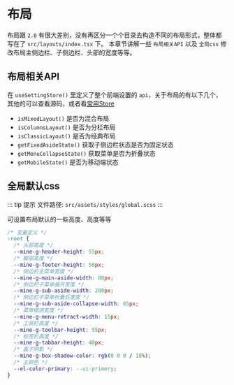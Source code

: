 # 布局

布局跟 `2.0` 有很大差别，没有再区分一个个目录去构造不同的布局形式，整体都写在了 `src/layouts/index.tsx` 下。
本章节讲解一些 `布局相关API` 以及 `全局css` 修改布局主侧边栏、子侧边栏、头部的宽度等等。

## 布局相关API

在 `useSettingStore()` 里定义了整个前端设置的 `api`，关于布局的有以下几个，其他的可以查看源码，或者看[常用Store](/zh/front/high/store)

- `isMixedLayout()`  是否为混合布局
- `isColumnsLayout()`  是否为分栏布局
- `isClassicLayout()`  是否为经典布局
- `getFixedAsideState()`  获取子侧边栏状态是否为固定状态
- `getMenuCollapseState()` 获取菜单是否为折叠状态
- `getMobileState()` 是否为移动端状态

## 全局默认css

::: tip 提示
文件路径: `src/assets/styles/global.scss`
:::

可设置布局默认的一些高度、高度等等

```css
/* 变量定义 */
:root {
  /* 头部高度 */
  --mine-g-header-height: 55px;
  /* 脚部高度 */
  --mine-g-footer-height: 50px;
  /* 侧边栏主菜单宽度 */
  --mine-g-main-aside-width: 80px;
  /* 侧边栏子菜单展开宽度 */
  --mine-g-sub-aside-width: 200px;
  /* 侧边栏子菜单折叠后宽度 */
  --mine-g-sub-aside-collapse-width: 65px;
  /* 菜单缩进宽度 */
  --mine-g-menu-retract-width: 15px;
  /* 工具栏高度 */
  --mine-g-toolbar-height: 55px;
  /* 标签栏高度 */
  --mine-g-tabbar-height: 40px;
  /* 盒子阴影 */
  --mine-g-box-shadow-color: rgb(0 0 0 / 18%);
  /* 主颜色 */
  --el-color-primary: --ui-primery;
}
```

